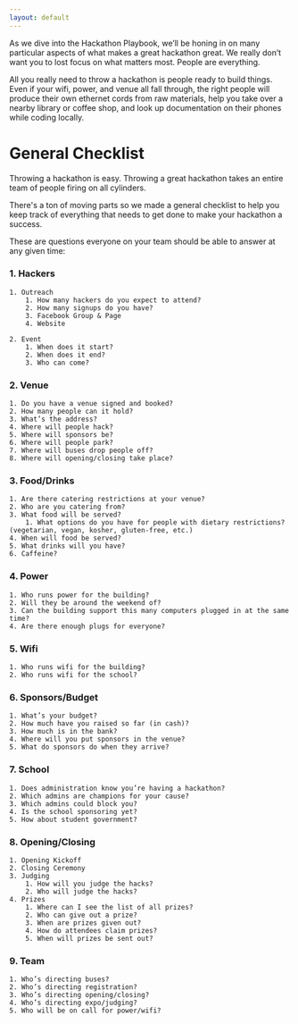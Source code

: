 ```yaml
---
layout: default
---
```

As we dive into the Hackathon Playbook, we’ll be honing in on many particular aspects of what makes a great hackathon great. We really don’t want you to lost focus on what matters most. People are everything. 

  

All you really need to throw a hackathon is people ready to build things. Even if your wifi, power, and venue all fall through, the right people will produce their own ethernet cords from raw materials, help you take over a nearby library or coffee shop, and look up documentation on their phones while coding locally.  



# General Checklist
Throwing a hackathon is easy. Throwing a great hackathon takes an entire team of people firing on all cylinders. 

  

There's a ton of moving parts so we made a general checklist to help you keep track of everything that needs to get done to make your hackathon a success.   



These are questions everyone on your team should be able to answer at any given time:


  

### 1. Hackers
    1. Outreach 
        1. How many hackers do you expect to attend?  
        2. How many signups do you have? 
        3. Facebook Group & Page 
        4. Website 

    2. Event 
        1. When does it start? 
        2. When does it end? 
        3. Who can come? 

### 2. Venue 
    1. Do you have a venue signed and booked? 
    2. How many people can it hold? 
    3. What’s the address? 
    4. Where will people hack? 
    5. Where will sponsors be? 
    6. Where will people park? 
    7. Where will buses drop people off? 
    8. Where will opening/closing take place? 

### 3. Food/Drinks 
    1. Are there catering restrictions at your venue? 
    2. Who are you catering from? 
    3. What food will be served? 
        1. What options do you have for people with dietary restrictions? (vegetarian, vegan, kosher, gluten-free, etc.) 
    4. When will food be served? 
    5. What drinks will you have? 
    6. Caffeine? 

### 4. Power 
    1. Who runs power for the building?  
    2. Will they be around the weekend of? 
    3. Can the building support this many computers plugged in at the same time? 
    4. Are there enough plugs for everyone? 

### 5. Wifi 
    1. Who runs wifi for the building? 
    2. Who runs wifi for the school? 

### 6. Sponsors/Budget 
    1. What’s your budget? 
    2. How much have you raised so far (in cash)? 
    3. How much is in the bank? 
    4. Where will you put sponsors in the venue? 
    5. What do sponsors do when they arrive? 

### 7. School 
    1. Does administration know you’re having a hackathon? 
    2. Which admins are champions for your cause? 
    3. Which admins could block you? 
    4. Is the school sponsoring yet? 
    5. How about student government? 

### 8. Opening/Closing 
    1. Opening Kickoff 
    2. Closing Ceremony 
    3. Judging 
        1. How will you judge the hacks? 
        2. Who will judge the hacks? 
    4. Prizes 
        1. Where can I see the list of all prizes? 
        2. Who can give out a prize? 
        3. When are prizes given out? 
        4. How do attendees claim prizes?
        5. When will prizes be sent out? 

### 9. Team 
    1. Who’s directing buses? 
    2. Who’s directing registration? 
    3. Who’s directing opening/closing? 
    4. Who’s directing expo/judging? 
    5. Who will be on call for power/wifi?